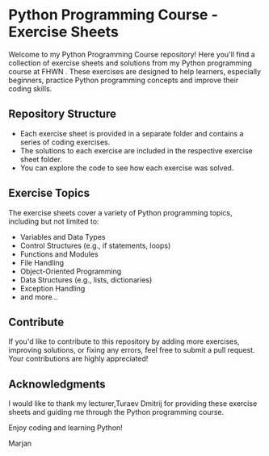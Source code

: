 # Python Programming Course - Exercise Sheets

Welcome to my Python Programming Course repository! Here you'll find a collection of exercise sheets and solutions from my Python programming course at FHWN . These exercises are designed to help learners, especially beginners, practice Python programming concepts and improve their coding skills.

## Repository Structure

- Each exercise sheet is provided in a separate folder and contains a series of coding exercises.
- The solutions to each exercise are included in the respective exercise sheet folder.
- You can explore the code to see how each exercise was solved.

## Exercise Topics

The exercise sheets cover a variety of Python programming topics, including but not limited to:

- Variables and Data Types
- Control Structures (e.g., if statements, loops)
- Functions and Modules
- File Handling
- Object-Oriented Programming
- Data Structures (e.g., lists, dictionaries)
- Exception Handling
- and more...

## Contribute

If you'd like to contribute to this repository by adding more exercises, improving solutions, or fixing any errors, feel free to submit a pull request. Your contributions are highly appreciated!

## Acknowledgments

I would like to thank my lecturer,Turaev Dmitrij for providing these exercise sheets and guiding me through the Python programming course.

Enjoy coding and learning Python!

Marjan


